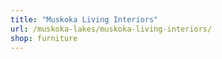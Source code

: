 ```yaml
---
title: "Muskoka Living Interiors"
url: /muskoka-lakes/muskoka-living-interiors/
shop: furniture
---
```

